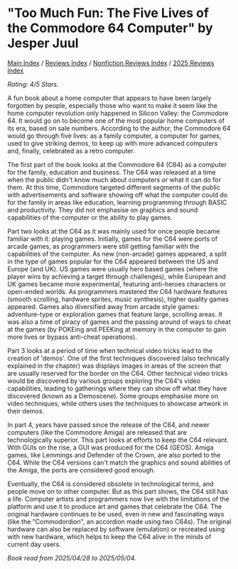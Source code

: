 # "Too Much Fun: The Five Lives of the Commodore 64 Computer" by Jesper Juul

[Main Index](../../../README.md) / [Reviews Index](../../README.md) / [Nonfiction Reviews Index](../README.md) / [2025 Reviews Index](README.md)

*Rating: 4/5 Stars.*

A fun book about a home computer that appears to have been largely forgotten by people, especially those who want to make it seem like the home computer revolution only happened in Silicon Valley: the Commodore 64. It would go on to become one of the most popular home computers of its era, based on sale numbers. According to the author, the Commodore 64 would go through five lives: as a family computer, a computer for games, used to give striking demos, to keep up with more advanced computers and, finally, celebrated as a retro computer.

The first part of the book looks at the Commodore 64 (C64) as a computer for the family, education and business. The C64 was released at a time when the public didn't know much about computers or what it can do for them. At this time, Commodore targeted different segments of the public with advertisements and software showing off what the computer could do for the family in areas like education, learning programming through BASIC and productivity. They did not emphasise on graphics and sound capabilities of the computer or the ability to play games.

Part two looks at the C64 as it was mainly used for once people became familiar with it: playing games. Initially, games for the C64 were ports of arcade games, as programmers were still getting familiar with the capabilities of the computer. As new (non-arcade) games appeared, a split in the type of games popular for the C64 appeared between the US and Europe (and UK). US games were usually hero based games (where the player wins by achieving a target through challenges), while European and UK games became more experimental, featuring anti-heroes characters or open-ended worlds. As programmers mastered the C64 hardware features (smooth scrolling, hardware sprites, music synthesis), higher quality games appeared. Games also diversified away from arcade style games: adventure-type or exploration games that feature large, scrolling areas. It was also a time of piracy of games and the passing around of ways to cheat at the games (by POKEing and PEEKing at memory in the computer to gain more lives or bypass anti-cheat operations).

Part 3 looks at a period of time when technical video tricks lead to the creation of 'demos'. One of the first techniques discovered (also technically explained in the chapter) was displays images in areas of the screen that are usually reserved for the border on the C64. Other technical video tricks would be discovered by various groups exploring the C64's video capabilities, leading to gatherings where they can show off what they have discovered (known as a Demoscene). Some groups emphasise more on video techniques, while others uses the techniques to showcase artwork in their demos.

In part 4, years have passed since the release of the C64, and newer computers (like the Commodore Amiga) are released that are technologically superior. This part looks at efforts to keep the C64 relevant. With GUIs on the rise, a GUI was produced for the C64 (GEOS). Amiga games, like Lemmings and Defender of the Crown, are also ported to the C64. While the C64 versions can't match the graphics and sound abilities of the Amiga, the ports are considered good enough.

Eventually, the C64 is considered obsolete in technological terms, and people move on to other computer. But as this part shows, the C64 still has a life. Computer artists and programmers now live with the limitations of the platform and use it to produce art and games that celebrate the C64. The original hardware continues to be used, even in new and fascinating ways (like the "Commodordion", an accordion made using two C64s). The original hardware can also be replaced by software (emulation) or recreated using with new hardware, which helps to keep the C64 alive in the minds of current day users.

*Book read from 2025/04/28 to 2025/05/04.*
